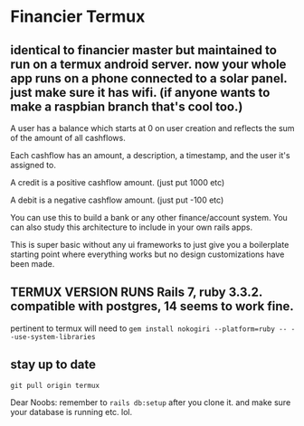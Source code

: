 # Financier Termux

## identical to financier master but maintained to run on a termux android server. now your whole app runs on a phone connected to a solar panel. just make sure it has wifi. (if anyone wants to make a raspbian branch that's cool too.)

A user has a balance which starts at 0 on user creation and reflects the sum of the amount of all cashflows.

Each cashflow has an amount, a description, a timestamp, and the user it's assigned to.

A credit is a positive cashflow amount. (just put 1000 etc)

A debit is a negative cashflow amount. (just put -100 etc)

You can use this to build a bank or any other finance/account system. You can also study this architecture to include in your own rails apps. 

This is super basic without any ui frameworks to just give you a boilerplate starting point where everything works but no design customizations have been made.


## TERMUX VERSION RUNS Rails 7, ruby 3.3.2. compatible with postgres, 14 seems to work fine.

pertinent to termux will need to
`gem install nokogiri --platform=ruby -- --use-system-libraries`

## stay up to date 
`git pull origin termux`

Dear Noobs: remember to `rails db:setup` after you clone it. and make sure your database is running etc. lol.
